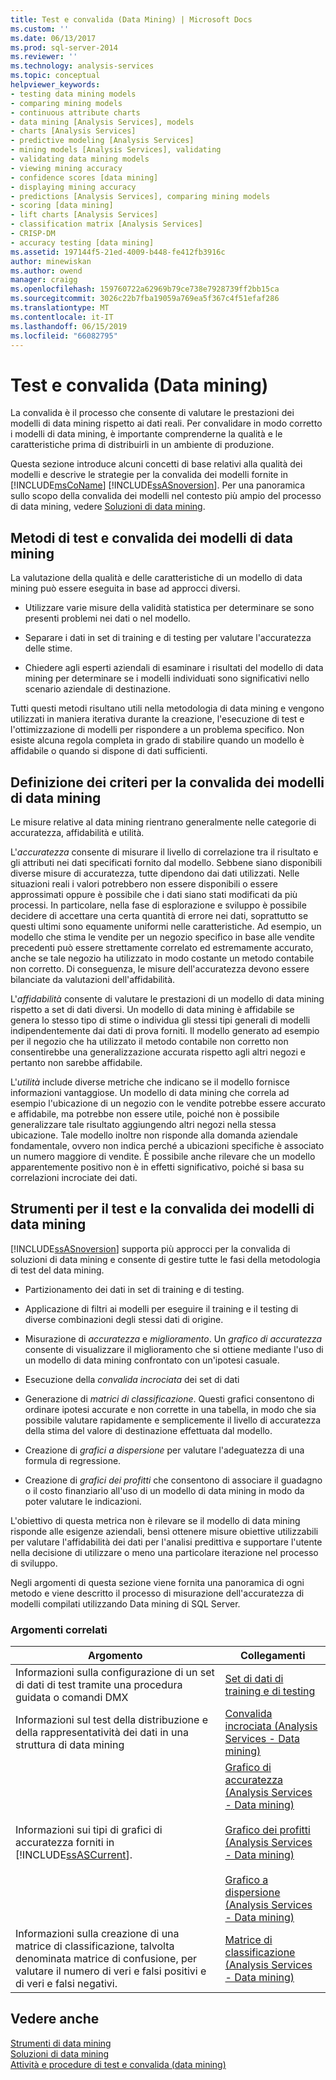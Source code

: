 ```yaml
---
title: Test e convalida (Data Mining) | Microsoft Docs
ms.custom: ''
ms.date: 06/13/2017
ms.prod: sql-server-2014
ms.reviewer: ''
ms.technology: analysis-services
ms.topic: conceptual
helpviewer_keywords:
- testing data mining models
- comparing mining models
- continuous attribute charts
- data mining [Analysis Services], models
- charts [Analysis Services]
- predictive modeling [Analysis Services]
- mining models [Analysis Services], validating
- validating data mining models
- viewing mining accuracy
- confidence scores [data mining]
- displaying mining accuracy
- predictions [Analysis Services], comparing mining models
- scoring [data mining]
- lift charts [Analysis Services]
- classification matrix [Analysis Services]
- CRISP-DM
- accuracy testing [data mining]
ms.assetid: 197144f5-21ed-4009-b448-fe412fb3916c
author: minewiskan
ms.author: owend
manager: craigg
ms.openlocfilehash: 159760722a62969b79ce738e7928739ff2bb15ca
ms.sourcegitcommit: 3026c22b7fba19059a769ea5f367c4f51efaf286
ms.translationtype: MT
ms.contentlocale: it-IT
ms.lasthandoff: 06/15/2019
ms.locfileid: "66082795"
---
```

# <a name="testing-and-validation-data-mining"></a>Test e convalida (Data mining)
  La convalida è il processo che consente di valutare le prestazioni dei modelli di data mining rispetto ai dati reali. Per convalidare in modo corretto i modelli di data mining, è importante comprenderne la qualità e le caratteristiche prima di distribuirli in un ambiente di produzione.  
  
 Questa sezione introduce alcuni concetti di base relativi alla qualità dei modelli e descrive le strategie per la convalida dei modelli fornite in [!INCLUDE[msCoName](../../includes/msconame-md.md)] [!INCLUDE[ssASnoversion](../../includes/ssasnoversion-md.md)]. Per una panoramica sullo scopo della convalida dei modelli nel contesto più ampio del processo di data mining, vedere [Soluzioni di data mining](data-mining-solutions.md).  
  
## <a name="methods-for-testing-and-validation-of-data-mining-models"></a>Metodi di test e convalida dei modelli di data mining  
 La valutazione della qualità e delle caratteristiche di un modello di data mining può essere eseguita in base ad approcci diversi.  
  
-   Utilizzare varie misure della validità statistica per determinare se sono presenti problemi nei dati o nel modello.  
  
-   Separare i dati in set di training e di testing per valutare l'accuratezza delle stime.  
  
-   Chiedere agli esperti aziendali di esaminare i risultati del modello di data mining per determinare se i modelli individuati sono significativi nello scenario aziendale di destinazione.  
  
 Tutti questi metodi risultano utili nella metodologia di data mining e vengono utilizzati in maniera iterativa durante la creazione, l'esecuzione di test e l'ottimizzazione di modelli per rispondere a un problema specifico. Non esiste alcuna regola completa in grado di stabilire quando un modello è affidabile o quando si dispone di dati sufficienti.  
  
## <a name="definition-of-criteria-for-validating-data-mining-models"></a>Definizione dei criteri per la convalida dei modelli di data mining  
 Le misure relative al data mining rientrano generalmente nelle categorie di accuratezza, affidabilità e utilità.  
  
 L'*accuratezza* consente di misurare il livello di correlazione tra il risultato e gli attributi nei dati specificati fornito dal modello. Sebbene siano disponibili diverse misure di accuratezza, tutte dipendono dai dati utilizzati. Nelle situazioni reali i valori potrebbero non essere disponibili o essere approssimati oppure è possibile che i dati siano stati modificati da più processi. In particolare, nella fase di esplorazione e sviluppo è possibile decidere di accettare una certa quantità di errore nei dati, soprattutto se questi ultimi sono equamente uniformi nelle caratteristiche. Ad esempio, un modello che stima le vendite per un negozio specifico in base alle vendite precedenti può essere strettamente correlato ed estremamente accurato, anche se tale negozio ha utilizzato in modo costante un metodo contabile non corretto. Di conseguenza, le misure dell'accuratezza devono essere bilanciate da valutazioni dell'affidabilità.  
  
 L'*affidabilità* consente di valutare le prestazioni di un modello di data mining rispetto a set di dati diversi. Un modello di data mining è affidabile se genera lo stesso tipo di stime o individua gli stessi tipi generali di modelli indipendentemente dai dati di prova forniti. Il modello generato ad esempio per il negozio che ha utilizzato il metodo contabile non corretto non consentirebbe una generalizzazione accurata rispetto agli altri negozi e pertanto non sarebbe affidabile.  
  
 L'*utilità* include diverse metriche che indicano se il modello fornisce informazioni vantaggiose. Un modello di data mining che correla ad esempio l'ubicazione di un negozio con le vendite potrebbe essere accurato e affidabile, ma potrebbe non essere utile, poiché non è possibile generalizzare tale risultato aggiungendo altri negozi nella stessa ubicazione. Tale modello inoltre non risponde alla domanda aziendale fondamentale, ovvero non indica perché a ubicazioni specifiche è associato un numero maggiore di vendite. È possibile anche rilevare che un modello apparentemente positivo non è in effetti significativo, poiché si basa su correlazioni incrociate dei dati.  
  
## <a name="tools-for-testing-and-validation-of-mining-models"></a>Strumenti per il test e la convalida dei modelli di data mining  
 [!INCLUDE[ssASnoversion](../../includes/ssasnoversion-md.md)] supporta più approcci per la convalida di soluzioni di data mining e consente di gestire tutte le fasi della metodologia di test del data mining.  
  
-   Partizionamento dei dati in set di training e di testing.  
  
-   Applicazione di filtri ai modelli per eseguire il training e il testing di diverse combinazioni degli stessi dati di origine.  
  
-   Misurazione di *accuratezza* e *miglioramento*. Un *grafico di accuratezza* consente di visualizzare il miglioramento che si ottiene mediante l'uso di un modello di data mining confrontato con un'ipotesi casuale.  
  
-   Esecuzione della *convalida incrociata* dei set di dati  
  
-   Generazione di *matrici di classificazione*. Questi grafici consentono di ordinare ipotesi accurate e non corrette in una tabella, in modo che sia possibile valutare rapidamente e semplicemente il livello di accuratezza della stima del valore di destinazione effettuata dal modello.  
  
-   Creazione di *grafici a dispersione* per valutare l'adeguatezza di una formula di regressione.  
  
-   Creazione di *grafici dei profitti* che consentono di associare il guadagno o il costo finanziario all'uso di un modello di data mining in modo da poter valutare le indicazioni.  
  
 L'obiettivo di questa metrica non è rilevare se il modello di data mining risponde alle esigenze aziendali, bensì ottenere misure obiettive utilizzabili per valutare l'affidabilità dei dati per l'analisi predittiva e supportare l'utente nella decisione di utilizzare o meno una particolare iterazione nel processo di sviluppo.  
  
 Negli argomenti di questa sezione viene fornita una panoramica di ogni metodo e viene descritto il processo di misurazione dell'accuratezza di modelli compilati utilizzando Data mining di SQL Server.  
  
### <a name="related-topics"></a>Argomenti correlati  
  
|Argomento|Collegamenti|  
|------------|-----------|  
|Informazioni sulla configurazione di un set di dati di test tramite una procedura guidata o comandi DMX|[Set di dati di training e di testing](training-and-testing-data-sets.md)|  
|Informazioni sul test della distribuzione e della rappresentatività dei dati in una struttura di data mining|[Convalida incrociata &#40;Analysis Services - Data mining&#41;](cross-validation-analysis-services-data-mining.md)|  
|Informazioni sui tipi di grafici di accuratezza forniti in [!INCLUDE[ssASCurrent](../../includes/ssascurrent-md.md)].|[Grafico di accuratezza &#40;Analysis Services - Data mining&#41;](lift-chart-analysis-services-data-mining.md)<br /><br /> [Grafico dei profitti &#40;Analysis Services - Data mining&#41;](profit-chart-analysis-services-data-mining.md)<br /><br /> [Grafico a dispersione &#40;Analysis Services - Data mining&#41;](scatter-plot-analysis-services-data-mining.md)|  
|Informazioni sulla creazione di una matrice di classificazione, talvolta denominata matrice di confusione, per valutare il numero di veri e falsi positivi e di veri e falsi negativi.|[Matrice di classificazione &#40;Analysis Services - Data mining&#41;](classification-matrix-analysis-services-data-mining.md)|  
  
## <a name="see-also"></a>Vedere anche  
 [Strumenti di data mining](data-mining-tools.md)   
 [Soluzioni di data mining](data-mining-solutions.md)   
 [Attività e procedure di test e convalida &#40;data mining&#41;](testing-and-validation-tasks-and-how-tos-data-mining.md)  
  
  
